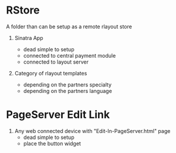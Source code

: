 
# RStore

A folder than can be setup as a remote rlayout store

1. Sinatra App
	- dead simple to setup
	- connected to central payment module
	- connected to layout server
	
1. Category of rlayout templates
	- depending on the partners specialty
	- depending on the partners language
	
# PageServer Edit Link

1. Any web connected device with "Edit-In-PageServer.html" page
	- dead simple to setup
	- place the button widget